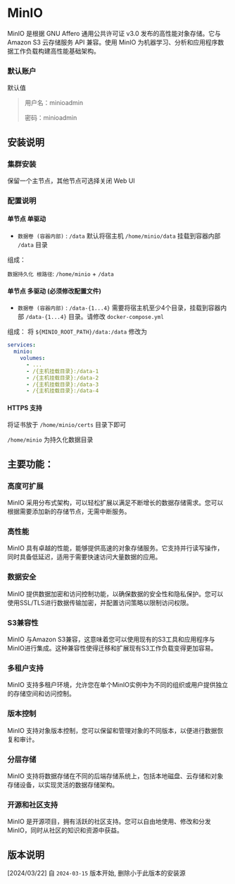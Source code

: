 # MinIO

MinIO 是根据 GNU Affero 通用公共许可证 v3.0 发布的高性能对象存储。它与 Amazon S3 云存储服务 API 兼容。使用 MinIO
为机器学习、分析和应用程序数据工作负载构建高性能基础架构。

### 默认账户

默认值
> 用户名：minioadmin
>
> 密码：minioadmin

## 安装说明

### 集群安装

保留一个主节点，其他节点可选择关闭 Web UI

### 配置说明

#### 单节点 单驱动

+ `数据卷 (容器内部)` : `/data`
  默认将宿主机 `/home/minio/data` 挂载到容器内部 `/data` 目录

组成：

`数据持久化 根路径`: `/home/minio` + `/data`

#### 单节点 多驱动 (必须修改配置文件)

+ `数据卷 (容器内部)` : `/data-{1...4}`
  需要将宿主机至少4个目录，挂载到容器内部 `/data-{1...4}` 目录。请修改 `docker-compose.yml`

组成：
将 `${MINIO_ROOT_PATH}/data:/data` 修改为

```yaml
services:
  minio:
    volumes:
      - ...
      - /{主机挂载目录}:/data-1
      - /{主机挂载目录}:/data-2
      - /{主机挂载目录}:/data-3
      - /{主机挂载目录}:/data-4

```

#### HTTPS 支持

将证书放于 `/home/minio/certs` 目录下即可

`/home/minio` 为持久化数据目录

## 主要功能：

### 高度可扩展

MinIO 采用分布式架构，可以轻松扩展以满足不断增长的数据存储需求。您可以根据需要添加新的存储节点，无需中断服务。

### 高性能

MinIO 具有卓越的性能，能够提供高速的对象存储服务。它支持并行读写操作，同时具备低延迟，适用于需要快速访问大量数据的应用。

### 数据安全

MinIO 提供数据加密和访问控制功能，以确保数据的安全性和隐私保护。您可以使用SSL/TLS进行数据传输加密，并配置访问策略以限制访问权限。

### S3兼容性

MinIO 与Amazon S3兼容，这意味着您可以使用现有的S3工具和应用程序与MinIO进行集成。这种兼容性使得迁移和扩展现有S3工作负载变得更加容易。

### 多租户支持

MinIO 支持多租户环境，允许您在单个MinIO实例中为不同的组织或用户提供独立的存储空间和访问控制。

### 版本控制

MinIO 支持对象版本控制，您可以保留和管理对象的不同版本，以便进行数据恢复和审计。

### 分层存储

MinIO 支持将数据存储在不同的后端存储系统上，包括本地磁盘、云存储和对象存储设备，以实现灵活的数据存储架构。

### 开源和社区支持

MinIO 是开源项目，拥有活跃的社区支持。您可以自由地使用、修改和分发MinIO，同时从社区的知识和资源中获益。

## 版本说明

[2024/03/22] 自 `2024-03-15` 版本开始, 删除小于此版本的安装源
